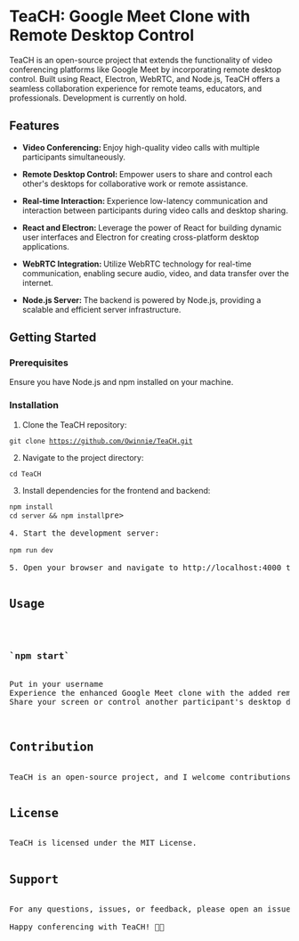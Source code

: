 # TeaCH: Google Meet Clone with Remote Desktop Control
TeaCH is an open-source project that extends the functionality of video conferencing platforms like Google Meet by incorporating remote desktop control. Built using React, Electron, WebRTC, and Node.js, TeaCH offers a seamless collaboration experience for remote teams, educators, and professionals. Development is currently on hold.

## Features
- <strong>Video Conferencing: </strong>Enjoy high-quality video calls with multiple participants simultaneously.

- <strong>Remote Desktop Control: </strong>Empower users to share and control each other's desktops for collaborative work or remote assistance.

- <strong>Real-time Interaction: </strong>Experience low-latency communication and interaction between participants during video calls and desktop sharing.

- <strong>React and Electron: </strong>Leverage the power of React for building dynamic user interfaces and Electron for creating cross-platform desktop applications.

- <strong>WebRTC Integration: </strong>Utilize WebRTC technology for real-time communication, enabling secure audio, video, and data transfer over the internet.

- <strong>Node.js Server: </strong>The backend is powered by Node.js, providing a scalable and efficient server infrastructure.

## Getting Started
### Prerequisites
Ensure you have Node.js and npm installed on your machine.

### Installation
1. Clone the TeaCH repository:

<code>git clone https://github.com/Owinnie/TeaCH.git</code>

2. Navigate to the project directory:

<code>cd TeaCH</code>

3. Install dependencies for the frontend and backend:

<pre><code>npm install</code>
<code>cd server && npm install</code>pre>

4. Start the development server:

<code>npm run dev</code>
  
5. Open your browser and navigate to http://localhost:4000 to access the TeaCH application.

<h2>Usage</h2>
  
<h3>`npm start`</h3>
Put in your username
Experience the enhanced Google Meet clone with the added remote desktop control feature.
Share your screen or control another participant's desktop during the meeting.

  
<h2>Contribution</h2>
TeaCH is an open-source project, and I welcome contributions from the community.
  
<h2>License</h2>
TeaCH is licensed under the MIT License.

<h2>Support</h2>
For any questions, issues, or feedback, please open an issue or contact me at tillawinnie@gmail.com.

Happy conferencing with TeaCH! 🍵🚀
